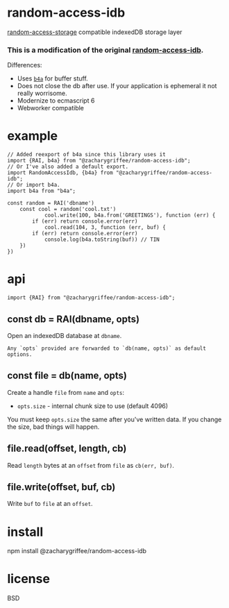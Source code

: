 # random-access-idb

[random-access-storage][1] compatible indexedDB storage layer

[1]: https://github.com/random-access-storage/random-access-storage

### This is a modification of the original [random-access-idb](https://www.npmjs.com/package/random-access-idb). 

Differences:

- Uses [`b4a`](https://www.npmjs.com/package/b4a) for buffer stuff.
- Does not close the db after use. If your application is ephemeral it not really worrisome.
- Modernize to ecmascript 6
- Webworker compatible



# example

``` ecmascript 6
// Added reexport of b4a since this library uses it 
import {RAI, b4a} from "@zacharygriffee/random-access-idb";
// Or I've also added a default export.
import RandomAccessIdb, {b4a} from "@zacharygriffee/random-access-idb";
// Or import b4a.
import b4a from "b4a";

const random = RAI('dbname')
    const cool = random('cool.txt')
            cool.write(100, b4a.from('GREETINGS'), function (err) {
        if (err) return console.error(err)
            cool.read(104, 3, function (err, buf) {
        if (err) return console.error(err)
            console.log(b4a.toString(buf)) // TIN
    })
})
```

# api

``` ecmascript 6
import {RAI} from "@zacharygriffee/random-access-idb";
```

## const db = RAI(dbname, opts)

Open an indexedDB database at `dbname`.

    Any `opts` provided are forwarded to `db(name, opts)` as default options.

## const file = db(name, opts)

Create a handle `file` from `name` and `opts`:

* `opts.size` - internal chunk size to use (default 4096)

You must keep `opts.size` the same after you've written data.
If you change the size, bad things will happen.

## file.read(offset, length, cb)

Read `length` bytes at an `offset` from `file` as `cb(err, buf)`.

## file.write(offset, buf, cb)

Write `buf` to `file` at an `offset`.

# install

npm install @zacharygriffee/random-access-idb

# license

BSD
